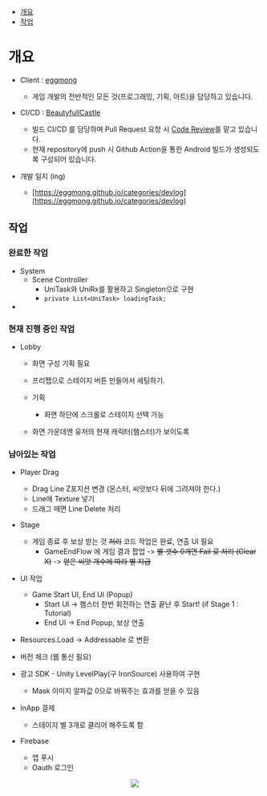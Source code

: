 - [개요](#개요)
- [작업](#작업)

개요
============
- Client : [eggmong](https://github.com/eggmong)
  - 게임 개발의 전반적인 모든 것(프로그래밍, 기획, 아트)을 담당하고 있습니다.
  
- CI/CD : [BeautyfullCastle](https://github.com/BeautyfullCastle)
  - 빌드 CI/CD 를 담당하며 Pull Request 요청 시 [Code Review](https://github.com/SukereamTeam/hamsterisfree/pulls?q=is%3Apr+is%3Aclosed)를 맡고 있습니다.
  - 현재 repository에 push 시 Github Action을 통한 Android 빌드가 생성되도록 구성되어 있습니다.
 
- 개발 일지 (ing)
  - [https://eggmong.github.io/categories/devlog](https://eggmong.github.io/categories/devlog)


작업
--------------------
### 완료한 작업
- System
	- Scene Controller
		- UniTask와 UniRx를 활용하고 Singleton으로 구현
		- `private List<UniTask> loadingTask;` 
 - 

### 현재 진행 중인 작업
- Lobby
	- 화면 구성 기획 필요
	- 프리팹으로 스테이지 버튼 만들어서 세팅하기.
	
	- 기획
		- 화면 하단에 스크롤로 스테이지 선택 가능
    - 화면 가운데엔 유저의 현재 캐릭터(햄스터)가 보이도록

### 남아있는 작업
- Player Drag
	- Drag Line Z포지션 변경 (몬스터, 씨앗보다 뒤에 그려져야 한다.)
	- Line에 Texture 넣기
	- 드래그 떼면 Line Delete 처리

- Stage
	- 게임 종료 후 보상 받는 것 ~~처리~~ 코드 작업은 완료, 연출 UI 필요
		- GameEndFlow 에 게임 결과 팝업
			-> ~~별 갯수 0개면 Fail 로 처리 (Clear X)~~
			-> ~~얻은 씨앗 개수에 따라 별 지급~~
	
- UI 작업
   - Game Start UI, End UI (Popup)
      - Start UI -> 햄스터 한번 회전하는 연출 끝난 후 Start! (if Stage 1 : Tutorial)
      - End UI -> End Popup, 보상 연출
	  
- Resources.Load -> Addressable 로 변환

- 버전 체크 (웹 통신 필요)

- 광고 SDK
        - Unity LevelPlay(구 IronSource) 사용하여 구현
	- Mask 이미지 알파값 0으로 바꿔주는 효과를 얻을 수 있음

- InApp 결제
	- 스테이지 별 3개로 클리어 해주도록 함

- Firebase
	- 앱 푸시
	- Oauth 로그인
  

<p align="center">
<a href="https://hits.seeyoufarm.com"><img src="https://hits.seeyoufarm.com/api/count/incr/badge.svg?url=https%3A%2F%2Fgithub.com%2FSukereamTeam%2Fhamsterisfree&count_bg=%2379C83D&title_bg=%235C5C5C&icon=&icon_color=%23E7E7E7&title=hits&edge_flat=false"/></a>                                       
</p>
